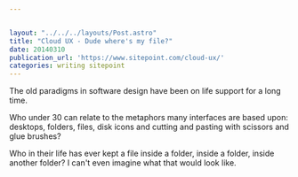 ```yaml
---


layout: "../../../layouts/Post.astro"
title: "Cloud UX - Dude where's my file?"
date: 20140310
publication_url: 'https://www.sitepoint.com/cloud-ux/'
categories: writing sitepoint
---
```


The old paradigms in software design have been on life support for a long time.

Who under 30 can relate to the metaphors many interfaces are based upon: desktops, folders, files, disk icons and cutting and pasting with scissors and glue brushes?

Who in their life has ever kept a file inside a folder, inside a folder, inside another folder? I can't even imagine what that would look like.
